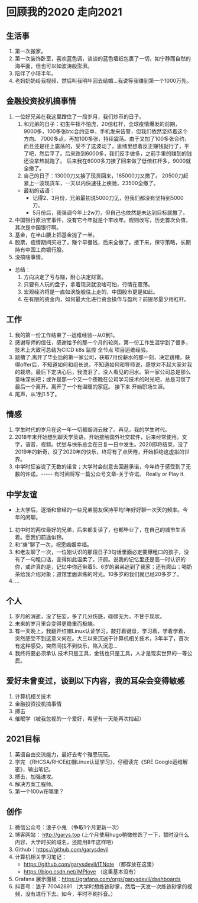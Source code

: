# 回顾我的2020 走向2021
## 生活事
1. 第一次搬家。
2. 第一次装饰卧室，喜欢蓝色调，谈谈的蓝色墙纸包裹了一切，如宁静而自然的海平面，但也可以如波涛般澎湃。
3. 陪伴了小琦半年。
4. 老妈奶奶给我视频，然后叫我明年回去结婚...我说等我赚到第一个1000万先。

## 金融投资投机搞事情
1. 一位好兄弟在我这里蹭住了一段岁月，我们炒币的日子。
    1. 和兄弟的日子：初生牛犊不怕虎，20倍杠杆，全球疫情爆发的前期，9000多，100多张btc合约空单，手机发来告警，但我们依然坚持着这个方向。 7000多点，再加100多张，持续震荡。由于又加了100多张合约，而且还是往上震荡的，受不了这波动了，思绪里想着反正赚钱就行了，平了吧，然后平了。后来跌到6000多，我们反手做多，之前手里的赚到的钱还没拿热就跑了。 后来我在6000多刀接了回来做了低倍杠杆多，9000就全撤了。
    2. 自己的日子：13000刀又接了现货回来，165000刀又撤了。 20500刀赶紧上一波现货车，一天以内快速往上疾驰，23500全撤了。
    - 最初的话语：
        - 记得2、3月份，兄弟最初说5000刀见，但我们都没有坚持到5000刀。
        - 5月份后，我强调今年上2w刀，但自己也依然是未达到目标就撤了。
2. 中国银行原油宝事件，没有它今年就是个丰收年。规则改写，历史首次负值，其次是中国银行啊。
3. 基金，在半山腰上把基金抛了一半。
4. 股票，疫情期间买进了，赚个早餐钱，后来全撤了。接下来，保守策略，长期持有中国工商银行股。
5. 没搞啥事情。
- 总结：
    1. 方向决定了亏与赚，耐心决定财富。
    2. 只要有人玩的盘子，拿着现货就没啥可怕，行情在震荡。
    3. 宏观经济将是一直如涡旋般往上走的，中国股市更是如此。
    4. 在有限的资金内，如何最大化进行资金操作与盈利？前提尽量少用杠杆。

## 工作
1. 我的第一份工作结束了--运维经验--从0到1。
2. 感谢导师的信任，感谢给予的那一个月的轮岗。第一份工作生涯学到了很多，技术上大致可总结为CICD k8s 监控 全节点 项目运维经验。
3. 跳槽了,离开了毕业后的第一家公司，获取7月份薪水的那一刻，决定跳槽。获得offer后，不知道如何和组长说，不知道如何和导师说，感觉对不起大家对我的栽培。最后下定决心后，我流泪了，没人看见的泪水。第一家公司总是那么意味深长吧；或许是那一个又一个夜晚在公司学习技术的时光吧，总是习惯了最后一个离开。离开了一个有温暖的家庭。 接下来 开始职场生涯。
4. 尾声，从1到1.5了。

## 情感
1. 学生时代的岁月在这一年一切都烟消云散了。再见，我的学生时代。
2. 2018年末开始想到聊天学英语，开始接触国外社交软件，后来经常使用。文字，语音，视频。忧愁与快乐总会在日复一日中发生。2020即将结束，没了2019年的新奇，没了2020年的快乐，终将有了点厌倦，开始拒绝这虚拟的世界。
3. 中学时狂妄说了无数的诺言；大学时会刻意去回避承诺，今年终于感受到了无数的许诺。----- 有时间将写一篇公众号文章-关于许诺。
    Really or Play it. 

## 中学友谊
- 上大学后，逐渐和曾经的一些兄弟朋友保持平均1年好好聊一次天的频率。今年的闲聊。
1. 初中时的两位最好的兄弟，后来都复读了，也都毕业了，在自己的城市生活着。愿我们前途似锦。
2. 和“庚”聊了一次，祝愿婚姻幸福。
3. 和老友聊了一次，一位刚认识的那段日子3句话里面必定要爆粗口的孩子，没有了一句粗口话，变得如此温柔了，汗颜。说我的记忆里还是高一时认识的你，或许真的是，记忆中你还带着5、6岁的弟弟追到了我家；还有爬山；喝奶茶给我介绍对象；道馆里面训练的时光。10多岁的我们就已经20多岁了。
4. ...

## 个人
1. 岁月的消逝，没了狂妄，多了几分伤感，碌碌无为，不甘于现状。
2. 未来的岁月里会变得更稳重而极端。
3. 有一天晚上，我翻开红帽Linux认证学习，敲打着键盘，学习着，学着学着，突然感受不到这意义何在。大三以来沉迷于计算机相关技术，3年半了，首次有这种感受，突然间找不到快乐，陷入沉思...
4. 我终将要必须承认 技术只是工具，金钱也只是工具，人才是现实世界的一等公民。

## 爱好未曾变过，谈到以下内容，我的耳朵会变得敏感
1. 计算机相关技术
2. 金融投资投机搞事情
3. 搏击
4. 催眠学（被我忽视的一个爱好，希望有一天能再次捡起）

## 2021目标
1. 英语自由交流能力，最好去考个雅思玩玩。
2. 学完 《RHCSA/RHCE红帽Linux认证学习》，仔细读完《SRE Google运维解密》，输出笔记。
3. 搏击，加强进攻。
4. 解决方案工程师。
5. 第一个100w在哪里？

## 创作
1. 微信公众号：浪子小鬼 （争取1个月更新一次）
2. 博客网站： http://garys.top (上个月使用hugo稍微修饰了一下，暂时没什么内容，大学时买的域名，还能用8年这样吧)
3. Github：https://github.com/garysdevil
4. 计算机相关学习笔记：
    - https://github.com/garysdevil/ITNote （都存放在这里） 
    - https://blog.csdn.net/IMPlove （这里基本没有）
5. Grafana 展示面板：https://grafana.com/orgs/garysdevil/dashboards
7. 抖音号：浪子 70042891 （大学时想练铁砂掌，然后一天发一次练铁砂掌的视频，没有进行下去。如今，平时不刷抖音。）